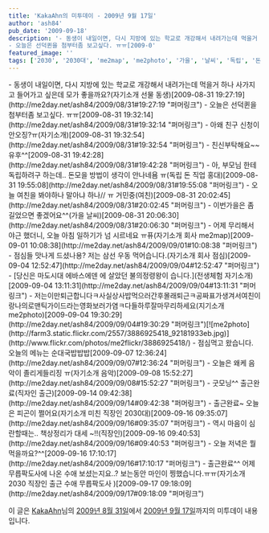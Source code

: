 ```yaml
---
title: 'KakaAhn의 미투데이 - 2009년 9월 17일'
author: 'ash84'
pub_date: '2009-09-18'
description: '- 동생이 내일이면, 다시 지방에 있는 학교로 개강해서 내려가는데 먹을거 하나 사가지고 들어가고 싶은데 모가 좋을까요?(자기소개 선물 동생)[2009-08-31 19:27:19](http://me2day.net/ash84/2009/08/31#19:27:19 "퍼머링크")
- 오늘은 선덕퀸을 첨부터좀 보고싶다. ㅠㅠ[2009-0'
featured_image: ''
tags: ['2030', '2030대', 'me2map', 'me2photo', '가을', '날씨', '독립', '돈', '동생', '무릅팍도사', '미친', '선물', '수애', '여친', '음악', '자기소개', '전생체험', '점심', '지기소개', '직업', '직자인', '직장인', '출근', '홍대', '회사']
---
```



<div class="me2day_daily_digest">- 동생이 내일이면, 다시 지방에 있는 학교로 개강해서 내려가는데 먹을거 하나 사가지고 들어가고 싶은데 모가 좋을까요?<span class="me2_tags">(자기소개 선물 동생)</span><span class="datetime">[2009-08-31 19:27:19](http://me2day.net/ash84/2009/08/31#19:27:19 "퍼머링크")</span>
- 오늘은 선덕퀸을 첨부터좀 보고싶다. ㅠㅠ<span class="datetime">[2009-08-31 19:32:14](http://me2day.net/ash84/2009/08/31#19:32:14 "퍼머링크")</span>
- 아왜 친구 신청이 안오징?ㅠ<span class="me2_tags">(자기소개)</span><span class="datetime">[2009-08-31 19:32:54](http://me2day.net/ash84/2009/08/31#19:32:54 "퍼머링크")</span>
- 친신부탁해요~~ 유후^^<span class="datetime">[2009-08-31 19:42:28](http://me2day.net/ash84/2009/08/31#19:42:28 "퍼머링크")</span>
- 아, 부모님 한테 독립하려구 하는데.. 돈모을 방법이 생각이 안나네욤 ㅠ<span class="me2_tags">(독립 돈 직업 홍대)</span><span class="datetime">[2009-08-31 19:55:08](http://me2day.net/ash84/2009/08/31#19:55:08 "퍼머링크")</span>
- 오늘 여친을 봐야하나 말아냐 하나// ㅠ 거민중<span class="me2_tags">(여친)</span><span class="datetime">[2009-08-31 20:02:45](http://me2day.net/ash84/2009/08/31#20:02:45 "퍼머링크")</span>
- 이번가을은 좀 길었으면 좋겠어요^^<span class="me2_tags">(가을 날씨)</span><span class="datetime">[2009-08-31 20:06:30](http://me2day.net/ash84/2009/08/31#20:06:30 "퍼머링크")</span>
- 어제 무리해서 야근 했더니, 오늘 아침 일하기가 넘 시르네요 ㅠ퓨<span class="me2_tags">(자기소개 회사 me2map)</span><span class="datetime">[2009-09-01 10:08:38](http://me2day.net/ash84/2009/09/01#10:08:38 "퍼머링크")</span>
- 점심들 맛나게 드셨나용? 저는 삼선 우동 먹어습니다.<span class="me2_tags">(자기소개 회사 점심)</span><span class="datetime">[2009-09-04 12:52:47](http://me2day.net/ash84/2009/09/04#12:52:47 "퍼머링크")</span>
- [당신은 마도시대 에바스에덴 에 살았던 불의정령왕이 습니다.]<span class="me2_tags">(전생체험 자기소개)</span><span class="datetime">[2009-09-04 13:11:31](http://me2day.net/ash84/2009/09/04#13:11:31 "퍼머링크")</span>
- 저는이만퇴근합니다ㅋ사실상사밥먹으러간후몰래퇴근ㅋ공짜표가생겨서여친이랑나의로맨틱가이드라는영화보러가염ㅋ다들하루잘마무리하세요<span class="me2_tags">(지기소개 me2photo)</span><span class="datetime">[2009-09-04 19:30:29](http://me2day.net/ash84/2009/09/04#19:30:29 "퍼머링크")</span>[![me2photo](http://farm3.static.flickr.com/2557/3886925418_92181933eb.jpg)](http://www.flickr.com/photos/me2flickr/3886925418/)
- 점심먹고 왔습니다. 오늘의 메뉴는 순대국밥밥밥<span class="datetime">[2009-09-07 12:36:24](http://me2day.net/ash84/2009/09/07#12:36:24 "퍼머링크")</span>
- 오늘은 왜케 음악이 졸리게들리징 ㅠ<span class="me2_tags">(자기소개 음악)</span><span class="datetime">[2009-09-08 15:52:27](http://me2day.net/ash84/2009/09/08#15:52:27 "퍼머링크")</span>
- 굿모닝^^ 출근완료<span class="me2_tags">(직자인 출근)</span><span class="datetime">[2009-09-14 09:42:38](http://me2day.net/ash84/2009/09/14#09:42:38 "퍼머링크")</span>
- 출근완료~ 오늘은 피곤이 쩔어요<span class="me2_tags">(자기소개 미친 직장인 2030대)</span><span class="datetime">[2009-09-16 09:35:07](http://me2day.net/ash84/2009/09/16#09:35:07 "퍼머링크")</span>
- 역시 마음이 심란할때는.. 책상정리가 대세 ~!!<span class="me2_tags">(직장인)</span><span class="datetime">[2009-09-16 09:40:53](http://me2day.net/ash84/2009/09/16#09:40:53 "퍼머링크")</span>
- 오늘 저녁은 뭘 먹을까요?^^<span class="datetime">[2009-09-16 17:10:17](http://me2day.net/ash84/2009/09/16#17:10:17 "퍼머링크")</span>
- 출근완료^^ 어제 무릅팍도사에 나온 수애 보셨는지요..? 보는동안 마인이 찡했습니다.ㅠㅠ<span class="me2_tags">(자기소개 2030 직장인 출근 수애 무릅팍도사 )</span><span class="datetime">[2009-09-17 09:18:09](http://me2day.net/ash84/2009/09/17#09:18:09 "퍼머링크")</span>

이 글은 [KakaAhn](http://me2day.net/ash84)님의 [2009년 8월 31일](http://me2day.net/ash84/2009/08/31#19:27:19)에서 [2009년 9월 17일](http://me2day.net/ash84/2009/09/17#09:18:09)까지의 미투데이 내용입니다.

</div>


